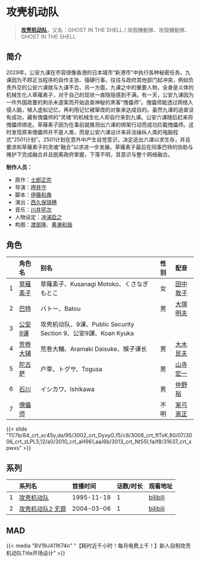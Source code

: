 # 攻壳机动队


> <u>**[攻壳机动队](http://bgm.tv/subject/237)**</u>，又名：GHOST IN THE SHELL / 攻殻機動隊、攻殻機動隊、GHOST IN THE SHELL

## 简介


2029年，公安九课在市容很像香港的日本城市“新港市”中执行各种秘密任务。九课因为不顾正当程序的自作主张、强硬行事，往往与政府其他部门起冲突，例如负责外交的公安六课就与九课不合。另一方面，九课之中的重要人物，全身是义体的机械生化人草薙素子，对于自己的现状一直隐隐感到不满。有一天，公安九课因为一件外国政要的刺杀未遂案而开始追查神秘的黑客“傀儡师”。傀儡师能透过网络入侵人脑，植入虚拟记忆，再利用记忆被窜改的对象来达成目的。虽然九课的追查没有成功，藏有傀儡师的“灵魂”的机械生化人却自行来到九课。公安六课随后赶来将傀儡师绑走。草薙素子因为在事前就推测出六课的绑架行动而成功拦截傀儡师。这时发现原来傀儡师并不是人类，而是公安六课设计来非法操纵人类的电脑程式“2501计划”。2501计划在意外中产生自觉意识，决定逃出六课以求生存，并且要求和草薙素子的灵魂“融合”以求进一步发展。草薙素子最后在同事巴特的协助与掩护下完成融合并且脱离政府掌握，下落不明，其意识与整个网络融合。

**制作人员：**
- 原作：[士郎正宗](http://bgm.tv/person/657)
- 导演：[押井守](http://bgm.tv/person/1287)
- 脚本：[伊藤和典](http://bgm.tv/person/109)
- 演出：[西久保瑞穗](http://bgm.tv/person/245)
- 音乐：[川井宪次](http://bgm.tv/person/67)
- 人物设定：[冲浦启之](http://bgm.tv/person/2061)
- 构图：[渡部隆](http://bgm.tv/person/12749)、[黄濑和哉](http://bgm.tv/person/1192)

## 角色

|     |   角色名   |   别名  | 性别 |  配音  |
|:--- |:------  |:----      |:---  |:--   |
| 1 | [草薙素子](http://bgm.tv/character/84) | 草薙素子、Kusanagi Motoko、くさなぎ もとこ | 女 | [田中敦子](http://bgm.tv/person/3873) |
| 2 | [巴特](http://bgm.tv/character/3002) | バトー、Batou | 男 | [大塚明夫](http://bgm.tv/person/3832) |
| 3 | [公安9课](http://bgm.tv/character/3008) | 攻壳机动队、9课、Public Security Section 9、公安9課、Koan Kyuka |  |  |
| 4 | [荒卷大辅](http://bgm.tv/character/3006) | 荒巻大輔、Aramaki Daisuke、猴子课长 | 男 | [大木民夫](http://bgm.tv/person/4050) |
| 5 | [陀古萨](http://bgm.tv/character/3010) | 户草、トグサ、Togusa | 男 | [山寺宏一](http://bgm.tv/person/3914) |
| 6 | [石川](http://bgm.tv/character/3013) | イシカワ、Ishikawa | 男 | [仲野裕](http://bgm.tv/person/4722) |
| 7 | [傀儡师](http://bgm.tv/character/31637) |  | 不明 | [家弓家正](http://bgm.tv/person/3876) |

{{< slide "11/7b/84_crt_xc45y,da/95/3002_crt_DyxyG,f5/c8/3008_crt_ftTsK,80/07/3006_crt_zLPL5,12/a0/3010_crt_aH961,aa/6b/3013_crt_Nt55I,fa/f8/31637_crt_xpwxs" >}}

## 系列

|     |   系列名   |   首播时间  | 话数/时长  | 观看地址 |
|:---  |:------    |:----      |:---       |:---  |
| 1 |[攻壳机动队](https://bgm.tv/subject/237)| 1995-11-18 | 1 | [bilibili](https://www.bilibili.com/bangumi/play/ss1702)  |
| 2 |[攻壳机动队2 无罪](https://bgm.tv/subject/238)| 2004-03-06 | 1 | [bilibili](https://www.bilibili.com/video/BV174411s73J)  |


## MAD

{{< media  "BV19J411K74n"
"【耗时近千小时！每月电费上千！】新人自制攻壳机动队Title开场设计"  >}}

